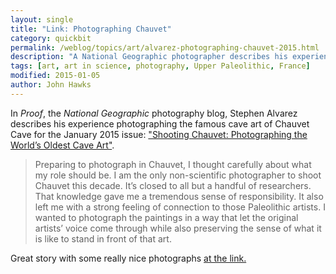 ```yaml
---
layout: single
title: "Link: Photographing Chauvet"
category: quickbit
permalink: /weblog/topics/art/alvarez-photographing-chauvet-2015.html
description: "A National Geographic photographer describes his experience taking pictures of the famous cave art."
tags: [art, art in science, photography, Upper Paleolithic, France]
modified: 2015-01-05
author: John Hawks
---
```


In _Proof_, the _National Geographic_ photography blog, Stephen Alvarez describes his experience photographing the famous cave art of Chauvet Cave for the January 2015 issue: <a href="http://proof.nationalgeographic.com/2015/01/05/shooting-chauvet-photographing-the-worlds-oldest-cave-art/">"Shooting Chauvet: Photographing the World’s Oldest Cave Art"</a>. 

<blockquote>Preparing to photograph in Chauvet, I thought carefully about what my role should be. I am the only non-scientific photographer to shoot Chauvet this decade. It’s closed to all but a handful of researchers. That knowledge gave me a tremendous sense of responsibility. It also left me with a strong feeling of connection to those Paleolithic artists. I wanted to photograph the paintings in a way that let the original artists’ voice come through while also preserving the sense of what it is like to stand in front of that art.</blockquote>

Great story with some really nice photographs <a href="http://proof.nationalgeographic.com/2015/01/05/shooting-chauvet-photographing-the-worlds-oldest-cave-art/">at the link. </a>

